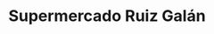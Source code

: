 ---
title: "Supermercado Ruiz Galán"
url: /la-linea-de-la-concepcion/supermercado-ruiz-galan/
shop: supermercado
---